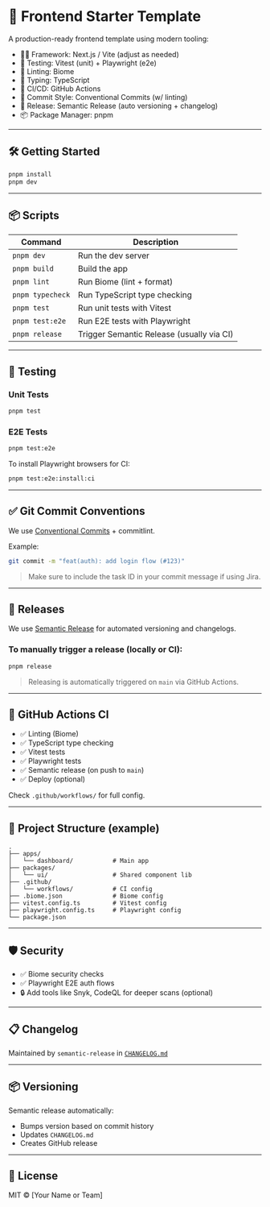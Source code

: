 # 🚀 Frontend Starter Template

A production-ready frontend template using modern tooling:

- 🧑‍💻 Framework: Next.js / Vite (adjust as needed)
- 🧪 Testing: Vitest (unit) + Playwright (e2e)
- 🧹 Linting: Biome
- 🧾 Typing: TypeScript
- 🚦 CI/CD: GitHub Actions
- 🧩 Commit Style: Conventional Commits (w/ linting)
- 🚀 Release: Semantic Release (auto versioning + changelog)
- 📦 Package Manager: pnpm

---

## 🛠️ Getting Started

```bash
pnpm install
pnpm dev
```

---

## 📦 Scripts

| Command | Description |
|--------|-------------|
| `pnpm dev` | Run the dev server |
| `pnpm build` | Build the app |
| `pnpm lint` | Run Biome (lint + format) |
| `pnpm typecheck` | Run TypeScript type checking |
| `pnpm test` | Run unit tests with Vitest |
| `pnpm test:e2e` | Run E2E tests with Playwright |
| `pnpm release` | Trigger Semantic Release (usually via CI) |

---

## 🧪 Testing

### Unit Tests
```bash
pnpm test
```

### E2E Tests
```bash
pnpm test:e2e
```

To install Playwright browsers for CI:
```bash
pnpm test:e2e:install:ci
```

---

## ✅ Git Commit Conventions

We use [Conventional Commits](https://www.conventionalcommits.org/) + commitlint.

Example:

```bash
git commit -m "feat(auth): add login flow (#123)"
```

> Make sure to include the task ID in your commit message if using Jira.

---

## 🔄 Releases

We use [Semantic Release](https://semantic-release.gitbook.io/semantic-release/) for automated versioning and changelogs.

### To manually trigger a release (locally or CI):
```bash
pnpm release
```

> Releasing is automatically triggered on `main` via GitHub Actions.

---

## 🔧 GitHub Actions CI

- ✅ Linting (Biome)
- ✅ TypeScript type checking
- ✅ Vitest tests
- ✅ Playwright tests
- ✅ Semantic release (on push to `main`)
- ✅ Deploy (optional)

Check `.github/workflows/` for full config.

---

## 🧩 Project Structure (example)

```
.
├── apps/
│   └── dashboard/           # Main app
├── packages/
│   └── ui/                  # Shared component lib
├── .github/
│   └── workflows/           # CI config
├── .biome.json              # Biome config
├── vitest.config.ts         # Vitest config
├── playwright.config.ts     # Playwright config
└── package.json
```

---

## 🛡️ Security

- ✅ Biome security checks
- ✅ Playwright E2E auth flows
- 🔒 Add tools like Snyk, CodeQL for deeper scans (optional)

---

## 📋 Changelog

Maintained by `semantic-release` in [`CHANGELOG.md`](./CHANGELOG.md)

---

## 📦 Versioning

Semantic release automatically:
- Bumps version based on commit history
- Updates `CHANGELOG.md`
- Creates GitHub release

---

## 🧠 License

MIT © [Your Name or Team]
